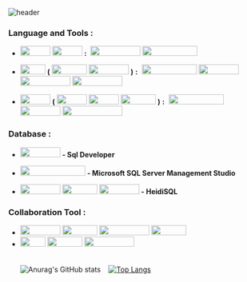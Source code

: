 ![header](https://capsule-render.vercel.app/api?type=waving&color=auto&height=190&section=header&text=Technologies%20Used&fontSize=65&fontAlign=40&fontAlignY=40)

### Language and Tools :
<!--  C#(ASP.Net, Unity) - VisualStudio, VisualStudioCode -->
* <img src="https://img.shields.io/badge/ASP.NET-%234D91C5.svg?style=for-the-badge&logo=aspnet&logoColor=white" width="60" height="20"> <img src="https://img.shields.io/badge/unity-%23000000.svg?style=for-the-badge&logo=unity&logoColor=white" width="60" height="20"> **:**&nbsp; 
<img src="https://img.shields.io/badge/Visual%20Studio-5C2D91.svg?style=for-the-badge&logo=visual-studio&logoColor=white" width="100" height="20"> <img src="https://img.shields.io/badge/Visual%20Studio%20Code-0078d7.svg?style=for-the-badge&logo=visual-studio-code&logoColor=white" width="110" height="20">

<!--Java(Spring, Android) - Eclipse, STS, intellij, AndroidStudio -->
* <img src="https://img.shields.io/badge/java-%23ED8B00.svg?style=for-the-badge&logo=openjdk&logoColor=white" width="50" height="20"> **(**
<img src="https://img.shields.io/badge/spring-%236DB33F.svg?style=for-the-badge&logo=spring&logoColor=white" width="70" height="20"> <img src="https://img.shields.io/badge/Android-3DDC84?style=for-the-badge&logo=android&logoColor=white" width="80" height="20"> **)** **:**&nbsp; <img src="https://img.shields.io/badge/Spring%20Tool%20Suite-6DB33F.svg?style=for-the-badge&logo=spring&logoColor=white" width="110" height="20"> <img src="https://img.shields.io/badge/Eclipse%20IDE-FE7A16.svg?style=for-the-badge&logo=eclipse-ide&logoColor=white" width="80" height="20"> <img src="https://img.shields.io/badge/IntelliJ%20IDEA-000000.svg?style=for-the-badge&logo=intellij-idea&logoColor=white" width="100" height="20"> <img src="https://img.shields.io/badge/Android%20Studio-346ac1?style=for-the-badge&logo=android-studio&logoColor=white" width="100" height="20">

<!-- Python - VisualStudioCode, PyCharm, jupyter notebook -->
* <img src="https://img.shields.io/badge/Python-3670A0?style=for-the-badge&logo=python&logoColor=ffdd54" width="60" height="20"> **(** <img src="https://img.shields.io/badge/Keras-%23D00000.svg?style=for-the-badge&logo=Keras&logoColor=white" width="60" height="20"> <img src="https://img.shields.io/badge/Flask-%23000.svg?style=for-the-badge&logo=flask&logoColor=white" width="60" height="20"> <img src="https://img.shields.io/badge/Swagger-%23Clojure?style=for-the-badge&logo=swagger&logoColor=white" width="70" height="20"> **)** **:**&nbsp; <img src="https://img.shields.io/badge/Visual%20Studio%20Code-0078d7.svg?style=for-the-badge&logo=visual-studio-code&logoColor=white" width="110" height="20"> <img src="https://img.shields.io/badge/PyCharm-143?style=for-the-badge&logo=pycharm&logoColor=black&color=black&labelColor=green" width="80" height="20"> <img src="https://img.shields.io/badge/Jupyter%20Notebook-%23FA0F00.svg?style=for-the-badge&logo=jupyter&logoColor=white" width="120" height="20">

### Database :
<!--* OracleDB - sqldeveloper  * MSSql - SQL Server   * Mysql, Marialdb - HeidiSQL --->
* <img src="https://img.shields.io/badge/Oracle-F80000?style=for-the-badge&logo=oracle&logoColor=white" width="80" height="20"> **- Sql Developer**

* <img src="https://img.shields.io/badge/Microsoft%20SQL%20Server-CC2927?style=for-the-badge&logo=microsoft%20sql%20server&logoColor=white" width="130" height="20"> **- Microsoft SQL Server Management Studio**

* <img src="https://img.shields.io/badge/SQLite-%2307405e.svg?style=for-the-badge&logo=sqlite&logoColor=white" width="80" height="20"> <img src="https://img.shields.io/badge/MySQL-4479A1.svg?style=for-the-badge&logo=mysql&logoColor=white" width="70" height="20"> <img src="https://img.shields.io/badge/MariaDB-003545?style=for-the-badge&logo=mariadb&logoColor=white" width="80" height="20"> **- HeidiSQL**


### Collaboration Tool :
<!--* Notion, Slack, Google Sheets  * Git, Github, Sourcetree   * Figma -->

* <img src="https://img.shields.io/badge/Notion-%23000000.svg?style=for-the-badge&logo=notion&logoColor=white" width="80" height="20"> <img src="https://img.shields.io/badge/Slack-4A154B?style=for-the-badge&logo=slack&logoColor=white" width="70" height="20"> <img src="https://img.shields.io/badge/Google%20Drive-4285F4?style=for-the-badge&logo=googledrive&logoColor=white" width="100" height="20"> <img src="https://img.shields.io/badge/Figma-%23FA0F00.svg?style=for-the-badge&logo=figma&logoColor=black" width="70" height="20">  
* <img src="https://img.shields.io/badge/Git-%23F05033.svg?style=for-the-badge&logo=git&logoColor=white" width="50" height="20"> <img src="https://img.shields.io/badge/GitHub-%23121011.svg?style=for-the-badge&logo=github&logoColor=white" width="70" height="20"> <img src="https://img.shields.io/badge/Sourcetree-4285F4.svg?style=for-the-badge&logo=git&logoColor=white" width="100" height="20">
<br/><br/><br/>
![Anurag's GitHub stats](https://github-readme-stats.vercel.app/api?username=zigoom&show_icons=true&theme=dark&hide_rank=true&&hide=issues) &nbsp;&nbsp;
[![Top Langs](https://github-readme-stats.vercel.app/api/top-langs/?username=zigoom&layout=compact&theme=dark)](https://github.com/anuraghazra/github-readme-stats)
